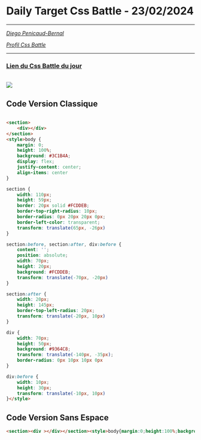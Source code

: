 # Daily Target Css Battle - 23/02/2024

<hr>

[<em>Diego Penicaud-Bernal</em>](https://github.com/Diego-PB)

[<em>Profil Css Battle</em>](https://cssbattle.dev/player/diegopb)

<hr>

### [Lien du Css Battle du jour](https://cssbattle.dev/play/dguVCDRhddpg3NnYvpod)

<br>
<img src="https://firebasestorage.googleapis.com/v0/b/cssbattleapp.appspot.com/o/user%2Fummd3POvEDfFyeFvVdOMG3OOrwE2%2Ftargets%2Ftarget_AyarF6C@2x.png?alt=media">

## Code Version Classique

```html

<section>
    <div></div>
</section>
<style>body {
    margin: 0;
    height: 100%;
    background: #3C1B4A;
    display: flex;
    justify-content: center;
    align-items: center
}

section {
    width: 110px;
    height: 59px;
    border: 20px solid #FCDDEB;
    border-top-right-radius: 10px;
    border-radius: 0px 20px 20px 0px;
    border-left-color: transparent;
    transform: translate(65px, -26px)
}

section:before, section:after, div:before {
    content: '';
    position: absolute;
    width: 70px;
    height: 20px;
    background: #FCDDEB;
    transform: translate(-70px, -20px)
}

section:after {
    width: 20px;
    height: 145px;
    border-top-left-radius: 20px;
    transform: translate(-20px, 10px)
}

div {
    width: 70px;
    height: 50px;
    background: #9364C8;
    transform: translate(-140px, -35px);
    border-radius: 0px 10px 10px 0px
}

div:before {
    width: 10px;
    height: 30px;
    transform: translate(-10px, 10px)
}</style>
```

## Code Version Sans Espace

```html
<section><div ></div></section><style>body{margin:0;height:100%;background:#3C1B4A;display:flex;justify-content:center;align-items:center}section{width:110px;height:59px;border:20px solid #FCDDEB;border-top-right-radius:10px;border-radius:0px 20px 20px 0px;border-left-color:transparent;transform:translate(65px,-26px)}section:before,section:after,div:before{content:'';position:absolute;width:70px;height:20px;background:#FCDDEB;transform:translate(-70px,-20px)}section:after{width:20px;height:145px;border-top-left-radius:20px;transform:translate(-20px,10px)}div{width:70px;height:50px;background:#9364C8;transform:translate(-140px,-35px);border-radius:0px 10px 10px 0px}div:before{width:10px;height:30px;transform:translate(-10px,10px)}</style>
```
